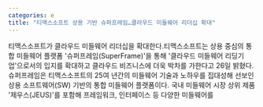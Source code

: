 ```yaml
---
categories: e
title: "티맥스소프트 상용 기반 슈퍼프레임…클라우드 미들웨어 리더십 확대"
---
```

티맥스소프트가 클라우드 미들웨어 리더십을 확대한다.티맥스소프트는 상용 중심의 통합 미들웨어 플랫폼 &#39;슈퍼프레임(SuperFrame)&#39;을 통해 &#39;클라우드 미들웨어 리딩기업&#39;으로서의 입지를 확대하고 클라우드 비즈니스에 더욱 박차를 가한다고 26일 밝혔다.슈퍼프레임은 티맥스소프트의 25여 년간의 미들웨어 기술과 노하우를 집대성해 선보인 상용 소프트웨어(SW) 기반의 통합 미들웨어 플랫폼이다. 국내 미들웨어 시장 상위 제품 &#39;제우스(JEUS)&#39;를 포함해 프레임워크, 인터페이스 등 다양한 미들웨어를